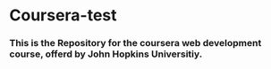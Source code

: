 # Coursera-test

### This is the Repository for the coursera web development course, offerd by John Hopkins Universitiy.
